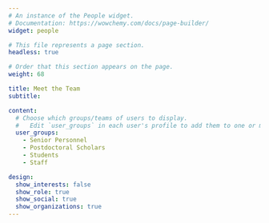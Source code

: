 ```yaml
---
# An instance of the People widget.
# Documentation: https://wowchemy.com/docs/page-builder/
widget: people

# This file represents a page section.
headless: true

# Order that this section appears on the page.
weight: 68

title: Meet the Team
subtitle:

content:
  # Choose which groups/teams of users to display.
  #   Edit `user_groups` in each user's profile to add them to one or more of these groups.
  user_groups:
    - Senior Personnel
    - Postdoctoral Scholars
    - Students
    - Staff

design:
  show_interests: false
  show_role: true
  show_social: true
  show_organizations: true
---
```

